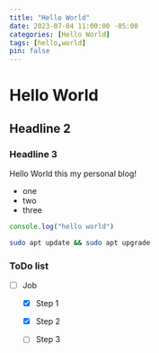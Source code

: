 ```yaml
---
title: "Hello World"
date: 2023-07-04 11:00:00 -05:00
categories: [Hello World]
tags: [hello,world]
pin: false
---
```


# Hello World
## Headline 2
### Headline 3

Hello World this my personal blog!
* one
* two
* three

```javascript
console.log("hello world")
```

```bash
sudo apt update && sudo apt upgrade
```
### ToDo list

- [ ] Job
  + [x] Step 1
  + [x] Step 2
  + [ ] Step 3


